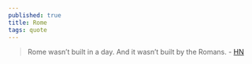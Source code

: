 ```yaml
---
published: true
title: Rome
tags: quote
---
```

> Rome wasn’t built in a day. And it wasn’t built by the Romans. - [HN](https://news.ycombinator.com/item?id=28681026)
